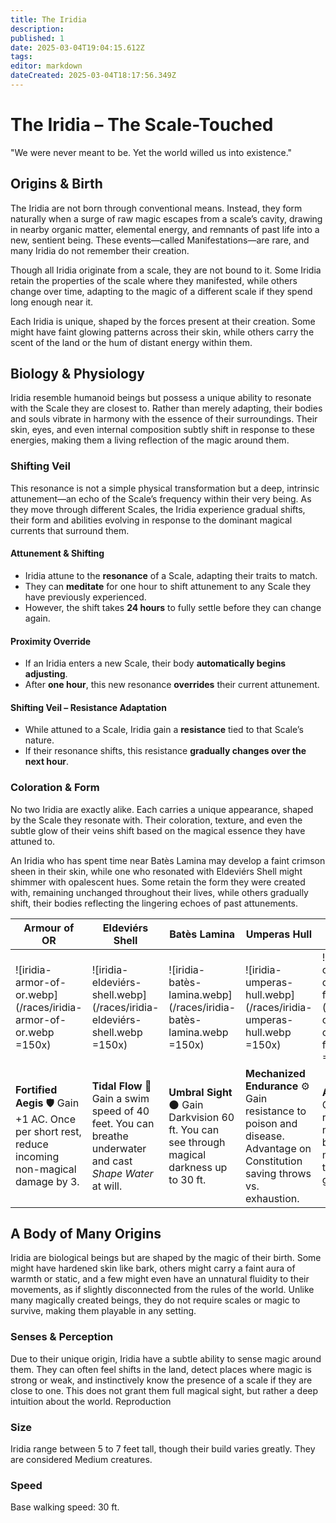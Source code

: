 ```yaml
---
title: The Iridia
description: 
published: 1
date: 2025-03-04T19:04:15.612Z
tags: 
editor: markdown
dateCreated: 2025-03-04T18:17:56.349Z
---
```


# The Iridia – The Scale-Touched
"We were never meant to be. Yet the world willed us into existence."

## Origins & Birth
The Iridia are not born through conventional means. Instead, they form naturally when a surge of raw magic escapes from a scale’s cavity, drawing in nearby organic matter, elemental energy, and remnants of past life into a new, sentient being. These events—called Manifestations—are rare, and many Iridia do not remember their creation.

Though all Iridia originate from a scale, they are not bound to it. Some Iridia retain the properties of the scale where they manifested, while others change over time, adapting to the magic of a different scale if they spend long enough near it.

Each Iridia is unique, shaped by the forces present at their creation. Some might have faint glowing patterns across their skin, while others carry the scent of the land or the hum of distant energy within them.

## Biology & Physiology

Iridia resemble humanoid beings but possess a unique ability to resonate with the Scale they are closest to. Rather than merely adapting, their bodies and souls vibrate in harmony with the essence of their surroundings. Their skin, eyes, and even internal composition subtly shift in response to these energies, making them a living reflection of the magic around them.


###  **Shifting Veil**
This resonance is not a simple physical transformation but a deep, intrinsic attunement—an echo of the Scale’s frequency within their very being. As they move through different Scales, the Iridia experience gradual shifts, their form and abilities evolving in response to the dominant magical currents that surround them.

#### **Attunement & Shifting**
- Iridia attune to the **resonance** of a Scale, adapting their traits to match.  
- They can **meditate** for one hour to shift attunement to any Scale they have previously experienced.  
- However, the shift takes **24 hours** to fully settle before they can change again.  

#### **Proximity Override**
- If an Iridia enters a new Scale, their body **automatically begins adjusting**.  
- After **one hour**, this new resonance **overrides** their current attunement.  

#### **Shifting Veil – Resistance Adaptation**
- While attuned to a Scale, Iridia gain a **resistance** tied to that Scale’s nature.  
- If their resonance shifts, this resistance **gradually changes over the next hour**.  

### Coloration & Form
No two Iridia are exactly alike. Each carries a unique appearance, shaped by the Scale they resonate with. Their coloration, texture, and even the subtle glow of their veins shift based on the magical essence they have attuned to.

An Iridia who has spent time near Batès Lamina may develop a faint crimson sheen in their skin, while one who resonated with Eldeviérs Shell might shimmer with opalescent hues. Some retain the form they were created with, remaining unchanged throughout their lives, while others gradually shift, their bodies reflecting the lingering echoes of past attunements.

| Armour of OR | Eldeviérs Shell | Batès Lamina | Umperas Hull | The Asara Plate | The Ornite Ring |
|-----------|-----------|-----------|-----------|-----------|-----------|
| ![iridia-armor-of-or.webp](/races/iridia-armor-of-or.webp =150x) | ![iridia-eldeviérs-shell.webp](/races/iridia-eldeviérs-shell.webp =150x)   | ![iridia-batès-lamina.webp](/races/iridia-batès-lamina.webp =150x)   | ![iridia-umperas-hull.webp](/races/iridia-umperas-hull.webp =150x) | ![iridia-obsidian-crest-female.webp](/races/iridia-obsidian-crest-female.webp =150x) | ![iridia-obsidian-crest-male.webp](/races/iridia-obsidian-crest-male.webp =150x)
| **Fortified Aegis** 🛡️ Gain +1 AC. Once per short rest, reduce incoming non-magical damage by 3. | **Tidal Flow** 🌊 Gain a swim speed of 40 feet. You can breathe underwater and cast *Shape Water* at will. | **Umbral Sight** 🌑 Gain Darkvision 60 ft. You can see through magical darkness up to 30 ft. | **Mechanized Endurance** ⚙️ Gain resistance to poison and disease. Advantage on Constitution saving throws vs. exhaustion. | **Asara’s Flow** Once per long rest you can make your body fluid moving through any gap | **Unstable Essence** ❓ Your abilities shift unpredictably. Roll 1d4 at dawn to determine your daily effect. |


## A Body of Many Origins

Iridia are biological beings but are shaped by the magic of their birth.
Some might have hardened skin like bark, others might carry a faint aura of warmth or static, and a few might even have an unnatural fluidity to their movements, as if slightly disconnected from the rules of the world.
Unlike many magically created beings, they do not require scales or magic to survive, making them playable in any setting.
### Senses & Perception

Due to their unique origin, Iridia have a subtle ability to sense magic around them. They can often feel shifts in the land, detect places where magic is strong or weak, and instinctively know the presence of a scale if they are close to one.
This does not grant them full magical sight, but rather a deep intuition about the world.
Reproduction

### Size
Iridia range between 5 to 7 feet tall, though their build varies greatly. They are considered Medium creatures.

### Speed
Base walking speed: 30 ft.